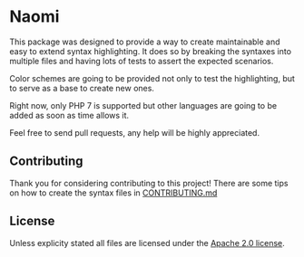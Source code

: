 # Naomi

This package was designed to provide a way to create maintainable and easy to
extend syntax highlighting. It does so by breaking the syntaxes into multiple
files and having lots of tests to assert the expected scenarios.

Color schemes are going to be provided not only to test the highlighting, but
to serve as a base to create new ones.

Right now, only PHP 7 is supported but other languages are going to be added as
soon as time allows it.

Feel free to send pull requests, any help will be highly appreciated.

## Contributing

Thank you for considering contributing to this project! There are some tips on
how to create the syntax files in [CONTRIBUTING.md](CONTRIBUTING.md)

## License

Unless explicity stated all files are licensed under the [Apache 2.0 license](LICENSE.md).
